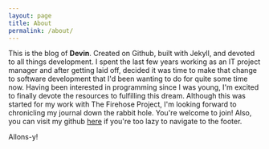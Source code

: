 ```yaml
---
layout: page
title: About
permalink: /about/
---
```





This is the blog of **Devin**. Created on Github, built with Jekyll, and devoted to all things development. I spent the last few years working as an IT project manager and after getting laid off, decided it was time to make that change to software development that I'd been wanting to do for quite some time now. Having been interested in programming since I was young, I'm excited to finally devote the resources to fulfilling this dream. Although this was started for my work with The Firehose Project, I'm looking forward to chronicling my journal down the rabbit hole. You're welcome to join! Also, you can visit my github [here](https://github.com/Devbot77) if you're too lazy to navigate to the footer. 

Allons-y!


